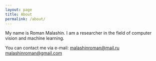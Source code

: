 ```yaml
---
layout: page
title: About
permalink: /about/
---
```


My name is Roman Malashin. I am a researcher in the field of computer vision and machine learning.

You can contact me via e-mail: malashinroman@mail.ru
                               malashinroman@gmail.com
